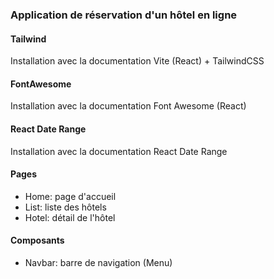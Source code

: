### Application de réservation d'un hôtel en ligne

#### Tailwind
Installation avec la documentation Vite (React) +  TailwindCSS

#### FontAwesome
Installation avec la documentation Font Awesome (React)

#### React Date Range
Installation avec la documentation React Date Range


#### Pages
  - Home: page d'accueil
  - List: liste des hôtels
  - Hotel: détail de l'hôtel

#### Composants
 - Navbar: barre de navigation (Menu)